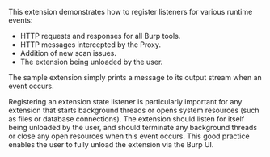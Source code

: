 This extension demonstrates how to register listeners for various runtime events:

- HTTP requests and responses for all Burp tools.
- HTTP messages intercepted by the Proxy.
- Addition of new scan issues.
- The extension being unloaded by the user.

The sample extension simply prints a message to its output stream when an event occurs.

Registering an extension state listener is particularly important for any extension that starts background threads or opens system resources (such as files or database connections). The extension should listen for itself being unloaded by the user, and should terminate any background threads or close any open resources when this event occurs. This good practice enables the user to fully unload the extension via the Burp UI.

